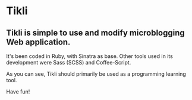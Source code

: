 # Tikli
## Tikli is simple to use and modify microblogging Web application.

It's been coded in Ruby, with Sinatra as base. Other tools used in its development were Sass (SCSS) and Coffee-Script.

As you can see, Tikli should primarily be used as a programming learning tool.

Have fun!

